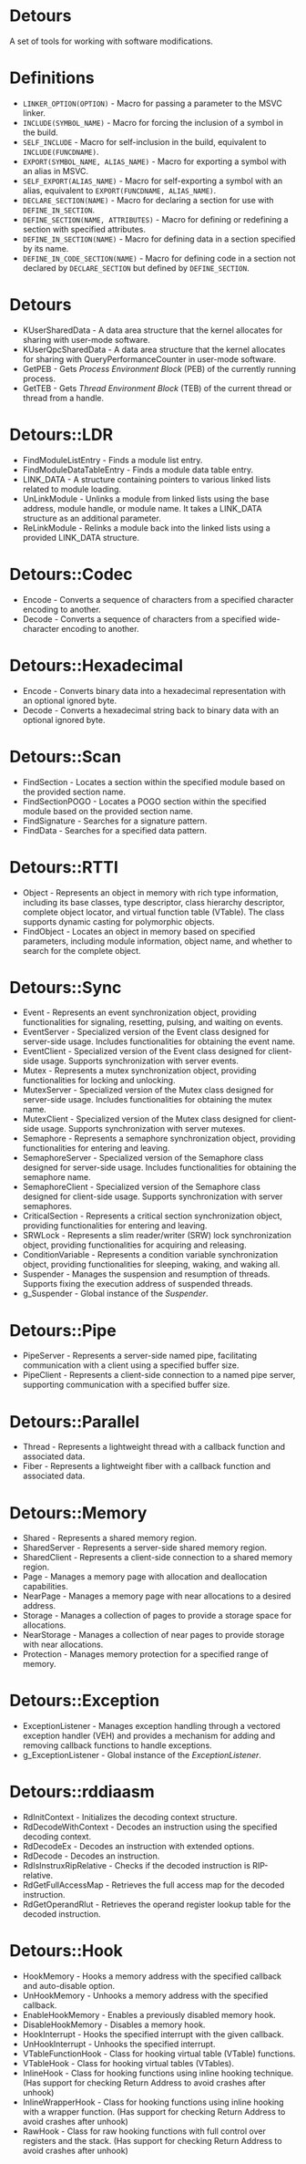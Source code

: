 # Detours
A set of tools for working with software modifications.

# Definitions
* `LINKER_OPTION(OPTION)` - Macro for passing a parameter to the MSVC linker.
* `INCLUDE(SYMBOL_NAME)` - Macro for forcing the inclusion of a symbol in the build.
* `SELF_INCLUDE` - Macro for self-inclusion in the build, equivalent to `INCLUDE(FUNCDNAME)`.
* `EXPORT(SYMBOL_NAME, ALIAS_NAME)` - Macro for exporting a symbol with an alias in MSVC.
* `SELF_EXPORT(ALIAS_NAME)` - Macro for self-exporting a symbol with an alias, equivalent to `EXPORT(FUNCDNAME, ALIAS_NAME)`.
* `DECLARE_SECTION(NAME)` - Macro for declaring a section for use with `DEFINE_IN_SECTION`.
* `DEFINE_SECTION(NAME, ATTRIBUTES)` - Macro for defining or redefining a section with specified attributes.
* `DEFINE_IN_SECTION(NAME)` - Macro for defining data in a section specified by its name.
* `DEFINE_IN_CODE_SECTION(NAME)` - Macro for defining code in a section not declared by `DECLARE_SECTION` but defined by `DEFINE_SECTION`.

# Detours
* KUserSharedData - A data area structure that the kernel allocates for sharing with user-mode software.
* KUserQpcSharedData - A data area structure that the kernel allocates for sharing with QueryPerformanceCounter in user-mode software.
* GetPEB - Gets *Process Environment Block* (PEB) of the currently running process.
* GetTEB - Gets *Thread Environment Block* (TEB) of the current thread or thread from a handle.

# Detours::LDR
* FindModuleListEntry - Finds a module list entry.
* FindModuleDataTableEntry - Finds a module data table entry.
* LINK_DATA - A structure containing pointers to various linked lists related to module loading.
* UnLinkModule - Unlinks a module from linked lists using the base address, module handle, or module name. It takes a LINK_DATA structure as an additional parameter.
* ReLinkModule - Relinks a module back into the linked lists using a provided LINK_DATA structure.

# Detours::Codec
* Encode - Converts a sequence of characters from a specified character encoding to another.
* Decode - Converts a sequence of characters from a specified wide-character encoding to another.

# Detours::Hexadecimal
* Encode - Converts binary data into a hexadecimal representation with an optional ignored byte.
* Decode - Converts a hexadecimal string back to binary data with an optional ignored byte.

# Detours::Scan
* FindSection - Locates a section within the specified module based on the provided section name.
* FindSectionPOGO - Locates a POGO section within the specified module based on the provided section name.
* FindSignature - Searches for a signature pattern.
* FindData - Searches for a specified data pattern.

# Detours::RTTI
* Object - Represents an object in memory with rich type information, including its base classes, type descriptor, class hierarchy descriptor, complete object locator, and virtual function table (VTable). The class supports dynamic casting for polymorphic objects.
* FindObject - Locates an object in memory based on specified parameters, including module information, object name, and whether to search for the complete object.

# Detours::Sync
* Event - Represents an event synchronization object, providing functionalities for signaling, resetting, pulsing, and waiting on events.
* EventServer - Specialized version of the Event class designed for server-side usage. Includes functionalities for obtaining the event name.
* EventClient - Specialized version of the Event class designed for client-side usage. Supports synchronization with server events.
* Mutex - Represents a mutex synchronization object, providing functionalities for locking and unlocking.
* MutexServer - Specialized version of the Mutex class designed for server-side usage. Includes functionalities for obtaining the mutex name.
* MutexClient - Specialized version of the Mutex class designed for client-side usage. Supports synchronization with server mutexes.
* Semaphore - Represents a semaphore synchronization object, providing functionalities for entering and leaving.
* SemaphoreServer - Specialized version of the Semaphore class designed for server-side usage. Includes functionalities for obtaining the semaphore name.
* SemaphoreClient - Specialized version of the Semaphore class designed for client-side usage. Supports synchronization with server semaphores.
* CriticalSection - Represents a critical section synchronization object, providing functionalities for entering and leaving.
* SRWLock - Represents a slim reader/writer (SRW) lock synchronization object, providing functionalities for acquiring and releasing.
* ConditionVariable - Represents a condition variable synchronization object, providing functionalities for sleeping, waking, and waking all.
* Suspender - Manages the suspension and resumption of threads. Supports fixing the execution address of suspended threads.
* g_Suspender - Global instance of the *Suspender*.

# Detours::Pipe
* PipeServer - Represents a server-side named pipe, facilitating communication with a client using a specified buffer size.
* PipeClient - Represents a client-side connection to a named pipe server, supporting communication with a specified buffer size.

# Detours::Parallel
* Thread - Represents a lightweight thread with a callback function and associated data.
* Fiber - Represents a lightweight fiber with a callback function and associated data.

# Detours::Memory
* Shared - Represents a shared memory region.
* SharedServer - Represents a server-side shared memory region.
* SharedClient - Represents a client-side connection to a shared memory region.
* Page - Manages a memory page with allocation and deallocation capabilities.
* NearPage - Manages a memory page with near allocations to a desired address.
* Storage - Manages a collection of pages to provide a storage space for allocations.
* NearStorage - Manages a collection of near pages to provide storage with near allocations.
* Protection - Manages memory protection for a specified range of memory.

# Detours::Exception
* ExceptionListener - Manages exception handling through a vectored exception handler (VEH) and provides a mechanism for adding and removing callback functions to handle exceptions.
* g_ExceptionListener - Global instance of the *ExceptionListener*.

# Detours::rddiaasm
* RdInitContext - Initializes the decoding context structure.
* RdDecodeWithContext - Decodes an instruction using the specified decoding context.
* RdDecodeEx - Decodes an instruction with extended options.
* RdDecode - Decodes an instruction.
* RdIsInstruxRipRelative - Checks if the decoded instruction is RIP-relative.
* RdGetFullAccessMap - Retrieves the full access map for the decoded instruction.
* RdGetOperandRlut - Retrieves the operand register lookup table for the decoded instruction.

# Detours::Hook
* HookMemory - Hooks a memory address with the specified callback and auto-disable option.
* UnHookMemory - Unhooks a memory address with the specified callback.
* EnableHookMemory - Enables a previously disabled memory hook.
* DisableHookMemory - Disables a memory hook.
* HookInterrupt - Hooks the specified interrupt with the given callback.
* UnHookInterrupt - Unhooks the specified interrupt.
* VTableFunctionHook - Class for hooking virtual table (VTable) functions.
* VTableHook - Class for hooking virtual tables (VTables).
* InlineHook - Class for hooking functions using inline hooking technique. (Has support for checking Return Address to avoid crashes after unhook)
* InlineWrapperHook - Class for hooking functions using inline hooking with a wrapper function. (Has support for checking Return Address to avoid crashes after unhook)
* RawHook - Class for raw hooking functions with full control over registers and the stack. (Has support for checking Return Address to avoid crashes after unhook)
